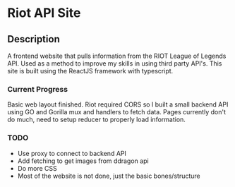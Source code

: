 # Riot API Site

## Description
A frontend website that pulls information from the RIOT League of Legends API. Used as a method to improve my skills in using
third party API's. This site is built using the ReactJS framework with typescript.

### Current Progress
Basic web layout finished. Riot required CORS so I built a small backend API using GO and Gorilla mux and handlers to fetch data.
Pages currently don't do much, need to setup reducer to properly load information.

### TODO
- Use proxy to connect to backend API
- Add fetching to get images from ddragon api
- Do more CSS
- Most of the website is not done, just the basic bones/structure